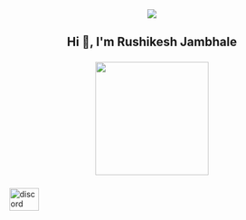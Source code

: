 <div align="center">
  <img src="https://visitor-badge.laobi.icu/badge?page_id=Rushikeshjambhale.Rushikeshjambhale&left_text=Rushikeshjambhale143"  />
</div>

###

<h2 align="center">Hi 👋, I'm  Rushikesh Jambhale</h2>

###

<div align="center">
  <img height="200" src="https://camo.githubusercontent.com/63fb68fa07ebc7468bbd74eb785b8fd6fcfccc7196187b8416eec1e246f9965d/68747470733a2f2f63646e2e646973636f72646170702e636f6d2f6174746163686d656e74732f313130383031373038313237313731373935312f313138353633313732323434303736313530342f746573742d747970696e672e6769663f65783d36353930353039362669733d363537646462393626686d3d6630663031653665393634373134363937663634343136313934393835656137376232373566323933373565663162373964383135376234383734313766366326"  />
</div>

###

<div align="left">
  <a href="rushikeshjambhale" target="_blank">
    <img src="https://raw.githubusercontent.com/maurodesouza/profile-readme-generator/master/src/assets/icons/social/discord/default.svg" width="52" height="40" alt="discord logo"  />
  </a>
</div>

###
